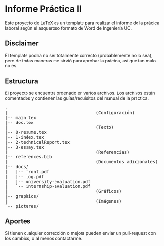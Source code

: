Informe Práctica II
===================
Este proyecto de LaTeX es un template para realizar el informe de la prácica
laboral según el asqueroso formato de Word de Ingeniería UC.


Disclaimer
----------
El template podría no ser totalmente correcto (probablemente no lo sea), pero
de todas maneras me sirvió para aprobar la prácica, así­ que tan malo no es.


Estructura
----------
El proyecto se encuentra ordenado en varios archivos.
Los archivos están comentados y contienen las guías/requisitos del manual de la
práctica.

<pre>.
|                                  (Configuración)
|-- main.tex
|-- doc.tex
|                                  (Texto)
|-- 0-resume.tex
|-- 1-index.tex
|-- 2-technicalReport.tex
|-- 3-essay.tex
|                                  (Referencias)
|-- references.bib
|                                  (Documentos adicionales)
|-- docs/
|   |-- front.pdf
|   |-- log.pdf
|   |-- university-evaluation.pdf
|   `-- internship-evaluation.pdf
|                                  (Gráficos)
|-- graphics/
|                                  (Imágenes)
`-- pictures/
</pre>


Aportes
-------
Si tienen cualquier corrección o mejora pueden enviar un pull-request con los
cambios, o al menos contactarme.
